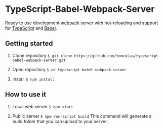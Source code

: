 # TypeScript-Babel-Webpack-Server
Ready to use development [webpack](https://webpack.js.org/ "webpack") server with hot-reloading and support for [TypeScript](https://www.typescriptlang.org/ "TypeScript") and [Babel](https://babeljs.io/ "Babel").

## Getting started
1. Clone repository
`$ git clone https://github.com/tomcolaa/typescript-babel-webpack-server.git`

2. Open repository
`$ cd typescript-babel-webpack-server`

3. Install
`$ npm install`

## How to use it
1. Local web server
`$ npm start`

2. Public server
`$ npm run-script build`
This command will generate a build folder that you can upload to your server.
